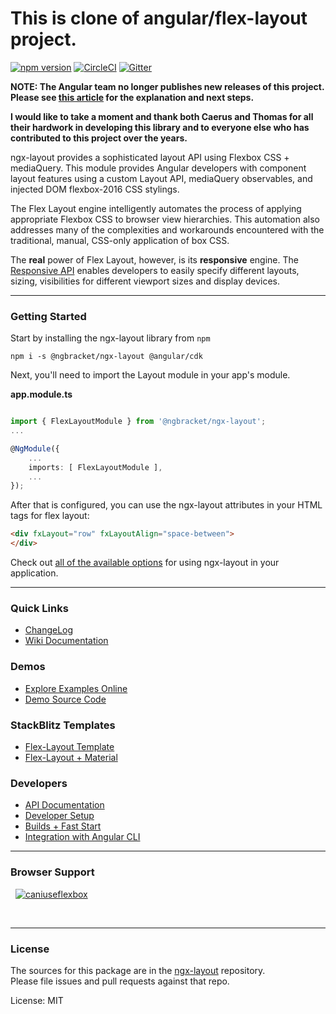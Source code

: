 # This is clone of angular/flex-layout project.

[![npm version](https://badge.fury.io/js/%40ngbracket%2Fngx-layout.svg)](https://www.npmjs.com/package/@ngbracket/ngx-layout)
[![CircleCI](https://dl.circleci.com/status-badge/img/gh/ngbracket/ngx-layout/tree/main.svg?style=svg)](https://dl.circleci.com/status-badge/redirect/gh/ngbracket/ngx-layout/tree/main)
[![Gitter](https://badges.gitter.im/angular/flex-layout.svg)](https://gitter.im/angular/flex-layout)

**NOTE: The Angular team no longer publishes new releases of this project. Please see [this article](https://medium.com/@caerus.karu/farewell-flex-layout-aaa567023769) for the explanation and next steps.**

**I would like to take a moment and thank both Caerus and Thomas for all their hardwork in developing this library and to everyone else who has contributed to this project over the years.**

ngx-layout provides a sophisticated layout API using Flexbox CSS + mediaQuery.
This module provides Angular developers with component layout features using a
custom Layout API, mediaQuery observables, and injected DOM flexbox-2016 CSS stylings.

The Flex Layout engine intelligently automates the process of applying appropriate
Flexbox CSS to browser view hierarchies. This automation also addresses many of the
complexities and workarounds encountered with the traditional, manual, CSS-only application of box CSS.

The **real** power of Flex Layout, however, is its **responsive** engine. The
[Responsive API](https://github.com/ngbracket/ngx-layout/wiki/Responsive-API) enables developers to easily specify
different layouts, sizing, visibilities for different viewport sizes and display devices.

---
### Getting Started

Start by installing the ngx-layout library from `npm`

`npm i -s @ngbracket/ngx-layout @angular/cdk`

Next, you'll need to import the Layout module in your app's module.

**app.module.ts**

```ts

import { FlexLayoutModule } from '@ngbracket/ngx-layout';
...

@NgModule({
    ...
    imports: [ FlexLayoutModule ],
    ...
});
```

After that is configured, you can use the ngx-layout attributes in your HTML tags for flex layout:
```html
<div fxLayout="row" fxLayoutAlign="space-between">
</div>
```

Check out [all of the available options](https://github.com/ngbracket/ngx-layout/wiki/Declarative-API-Overview) for using ngx-layout in your application.

---

### Quick Links

*  [ChangeLog](https://github.com/ngbracket/ngx-layout/blob/main/CHANGELOG.md)
*  [Wiki Documentation](https://github.com/ngbracket/ngx-layout/wiki)

### Demos

*  [Explore Examples Online](https://tburleson-layouts-demos.firebaseapp.com/)
*  [Demo Source Code](https://github.com/ngbracket/ngx-layout/blob/main/src/apps/demo-app/src/app/app.module.ts)

### StackBlitz Templates

  *  [Flex-Layout Template](https://stackblitz.com/edit/flex-layout-seed)
  *  [Flex-Layout + Material](https://stackblitz.com/edit/flex-layout-material-seed)

### Developers

*  [API Documentation](https://github.com/ngbracket/ngx-layout/wiki/API-Documentation)
*  [Developer Setup](https://github.com/ngbracket/ngx-layout/wiki/Developer-Setup)
*  [Builds + Fast Start](https://github.com/ngbracket/ngx-layout/wiki/Fast-Starts)
*  [Integration with Angular CLI](https://github.com/ngbracket/ngx-layout/wiki/Using-Angular-CLI)


----

### Browser Support
&nbsp;
<a href="http://caniuse.com/#feat=flexbox" target="_blank">
![caniuseflexbox](https://cloud.githubusercontent.com/assets/210413/21288118/917e3faa-c440-11e6-9b08-28aff590c7ae.png)
</a>

<br/>

---

### License

The sources for this package are in the [ngx-layout](https://github.com/ngbracket/ngx-layout) repository. <br/>
Please file issues and pull requests against that repo.

License: MIT
